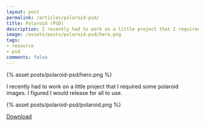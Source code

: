 ```yaml
---
layout: post
permalink: /articles/polaroid-psd/
title: Polaroid (PSD)
description: I recently had to work on a little project that I required some polaroid images. I figured I would release for all to use.
image: /assets/posts/polaroid-psd/hero.png
tags:
- resource
- psd
comments: false
---
```


<div class="hero">{% asset posts/polaroid-psd/hero.png %}</div>

<p>I recently had to work on a little project that I required some polaroid images. I figured I would release for all to use.</p>
<p>{% asset posts/polaroid-psd/polaroid.png %}</p>
<p><a href="/downloads/polaroid.zip" class="btn">Download</a></p>
